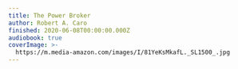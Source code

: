 ```yaml
---
title: The Power Broker
author: Robert A. Caro
finished: 2020-06-08T00:00:00.000Z
audiobook: true
coverImage: >-
  https://m.media-amazon.com/images/I/81YeKsMkafL._SL1500_.jpg
---
```

